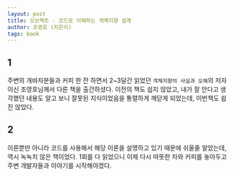 ```yaml
---
layout: post
title: 오브젝트 - 코드로 이해하는 객체지향 설계
author: 조영호 (지은이)
tags: book
---
```


## 1

주변의 개바자분들과 커피 한 잔 하면서 2~3달간 읽었던 `객체지향의 사실과 오해`의 저자이신 조영호님께서 다른 책을 출간하셨다. 이전의 책도 쉽지 않았고, 내가 잘 안다고 생각했던 내용도 알고 보니 잘못된 지식이었음을 통렬하게 깨닫게 되었는데, 이번책도 쉽진 않았다.  

## 2

이론뿐만 아니라 코드를 사용해서 해당 이론을 설명하고 있기 때문에 쉬울줄 알았는데, 역시 녹녹치 않은 책이었다. 1회를 다 읽었으니 이제 다시 따뜻한 차와 커피를 놓아두고 주변 개발자들과 이야기를 시작해야겠다.

